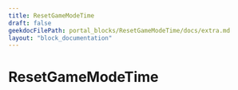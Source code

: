 ```yaml
---
title: ResetGameModeTime
draft: false
geekdocFilePath: portal_blocks/ResetGameModeTime/docs/extra.md
layout: "block_documentation"
---
```

# ResetGameModeTime